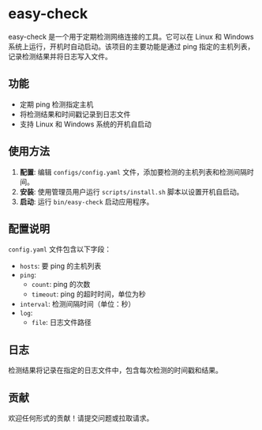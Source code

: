 # easy-check

easy-check 是一个用于定期检测网络连接的工具。它可以在 Linux 和 Windows 系统上运行，开机时自动启动。该项目的主要功能是通过 ping 指定的主机列表，记录检测结果并将日志写入文件。

## 功能

- 定期 ping 检测指定主机
- 将检测结果和时间戳记录到日志文件
- 支持 Linux 和 Windows 系统的开机自启动

## 使用方法

1. **配置**: 编辑 `configs/config.yaml` 文件，添加要检测的主机列表和检测间隔时间。
2. **安装**: 使用管理员用户运行 `scripts/install.sh` 脚本以设置开机自启动。
3. **启动**: 运行 `bin/easy-check` 启动应用程序。

## 配置说明

`config.yaml` 文件包含以下字段：

- `hosts`: 要 ping 的主机列表
- `ping`:
  - `count`: ping 的次数
  - `timeout`: ping 的超时时间，单位为秒
- `interval`: 检测间隔时间（单位：秒）
- `log`:
  - `file`: 日志文件路径

## 日志

检测结果将记录在指定的日志文件中，包含每次检测的时间戳和结果。

## 贡献

欢迎任何形式的贡献！请提交问题或拉取请求。
